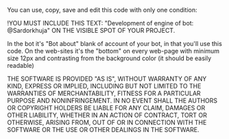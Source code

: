 You can use, copy, save and edit this code with only one condition: 

!YOU MUST INCLUDE THIS TEXT: "Development of engine of bot: @Sardorkhuja" ON THE VISIBLE SPOT OF YOUR PROJECT.

In the bot it's "Bot about" blank of account of your bot, in that you'll use this code.
On the web-sites it's the "bottom" on every web-page with minimum size 12px and contrasting from the background color (it should be easily readable)



THE SOFTWARE IS PROVIDED "AS IS", WITHOUT WARRANTY OF ANY KIND, EXPRESS OR IMPLIED, INCLUDING BUT NOT LIMITED TO THE WARRANTIES OF MERCHANTABILITY, FITNESS FOR A PARTICULAR PURPOSE AND NONINFRINGEMENT. IN NO EVENT SHALL THE AUTHORS OR COPYRIGHT HOLDERS BE LIABLE FOR ANY CLAIM, DAMAGES OR OTHER LIABILITY, WHETHER IN AN ACTION OF CONTRACT, TORT OR OTHERWISE, ARISING FROM, OUT OF OR IN CONNECTION WITH THE SOFTWARE OR THE USE OR OTHER DEALINGS IN THE SOFTWARE.